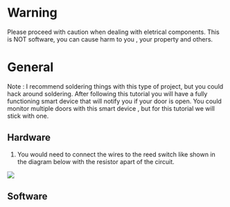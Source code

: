 
# Warning 

Please proceed with caution when dealing with eletrical components. This is NOT software, you can cause harm to you , your property and others.

# General

Note : I recommend soldering things with this type of project, but you could hack around soldering.
After following this tutorial you will have a fully functioning smart device that will notify you if your door is open.
You could monitor multiple doors with this smart device , but for this tutorial we will stick with one.

## Hardware

1. You would need to connect the wires to the reed switch like shown in the diagram below with the resistor apart of the circuit.

<img src = "https://github.com/House-of-IoT/DoorMonitor/blob/master/reedswitch.jpg" />


## Software
